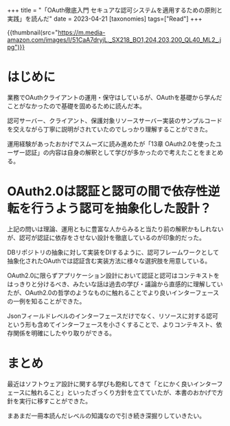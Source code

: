 +++
title = "「OAuth徹底入門 セキュアな認可システムを適用するための原則と実践」を読んだ"
date = 2023-04-21
[taxonomies]
tags=["Read"]
+++

{{thumbnail(src="https://m.media-amazon.com/images/I/51CaA7dryjL._SX218_BO1,204,203,200_QL40_ML2_.jpg")}}

# はじめに
業務でOAuthクライアントの運用・保守はしているが、OAuthを基礎から学んだことがなかったので基礎を固めるために読んだ本。

認可サーバー、クライアント、保護対象リソースサーバー実装のサンプルコードを交えながら丁寧に説明がされていたのでしっかり理解することができた。

運用経験があったおかげでスムーズに読み進めたが「13章 OAuth2.0を使ったユーザー認証」の内容は自身の解釈として学びが多かったので考えたことをまとめる。

# OAuth2.0は認証と認可の間で依存性逆転を行うよう認可を抽象化した設計？
上記の問いは理論、運用ともに豊富な人からみると当たり前の解釈かもしれないが、認可が認証に依存をさせない設計を徹底しているのが印象的だった。

DBリポジトリの抽象に対して実装をDIするように、認可フレームワークとして抽象化されたOAuthでは認証含む実装方法に様々な選択肢を用意している。

OAuth2.0に限らずアプリケーション設計において認証と認可はコンテキストをはっきりと分けるべき、みたいな話は過去の学び・議論から直感的に理解していたが、OAuth2.0の哲学のようなものに触れることでより良いインターフェースの一例を知ることができた。

Jsonフィールドレベルのインターフェースだけでなく、リソースに対する認可という形も含めてインターフェースを小さくすることで、よりコンテキスト、依存関係を明確にしたやり取りができる。

# まとめ
最近はソフトウェア設計に関する学びも飽和してきて「とにかく良いインターフェースに触れること」といったざっくり方針を立てていたが、本書のおかげで方針を実行に移すことができた。

まあまだ一冊本読んだレベルの知識なので引き続き深掘りしていきたい。

